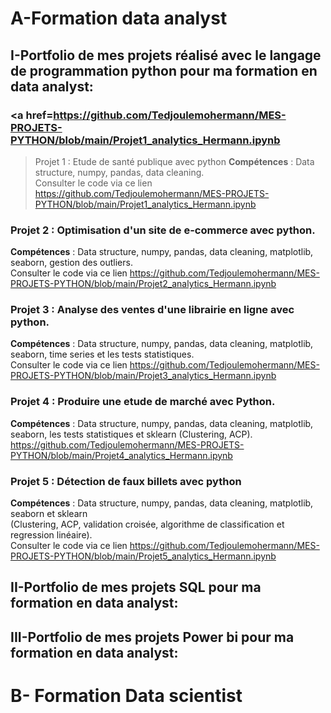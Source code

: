 # A-Formation data analyst 

## I-Portfolio de mes projets réalisé avec le langage de programmation python pour ma formation en data analyst:   
### <a href=https://github.com/Tedjoulemohermann/MES-PROJETS-PYTHON/blob/main/Projet1_analytics_Hermann.ipynb
>Projet 1 : Etude de santé publique avec python </a> 
<b>Compétences</b> : Data structure, numpy, pandas, data cleaning.     
Consulter le code via ce lien
https://github.com/Tedjoulemohermann/MES-PROJETS-PYTHON/blob/main/Projet1_analytics_Hermann.ipynb

### Projet 2 : Optimisation d'un site de e-commerce avec python.  
<b>Compétences</b>  : Data structure, numpy, pandas, data cleaning, matplotlib, seaborn, gestion des outliers.        
Consulter le code via ce lien
https://github.com/Tedjoulemohermann/MES-PROJETS-PYTHON/blob/main/Projet2_analytics_Hermann.ipynb

### Projet 3 : Analyse des ventes d'une librairie en ligne avec python.    
<b>Compétences</b> : Data structure, numpy, pandas, data cleaning, matplotlib, seaborn, time series et les tests statistiques.      
Consulter le code via ce lien
https://github.com/Tedjoulemohermann/MES-PROJETS-PYTHON/blob/main/Projet3_analytics_Hermann.ipynb

### Projet 4 : Produire une etude de marché avec Python.    
<b>Compétences</b>  : Data structure, numpy, pandas, data cleaning, matplotlib, seaborn, les tests statistiques et sklearn (Clustering, ACP).    
https://github.com/Tedjoulemohermann/MES-PROJETS-PYTHON/blob/main/Projet4_analytics_Hermann.ipynb

### Projet 5 : Détection de faux billets avec python  
<b>Compétences</b>  : Data structure, numpy, pandas, data cleaning, matplotlib, seaborn et sklearn   
(Clustering, ACP, validation croisée, algorithme de classification et regression linéaire).      
Consulter le code via ce lien
https://github.com/Tedjoulemohermann/MES-PROJETS-PYTHON/blob/main/Projet5_analytics_Hermann.ipynb

## II-Portfolio de mes projets  SQL pour ma formation en data analyst:
## III-Portfolio de mes projets Power bi pour ma formation en data analyst:
# B- Formation Data scientist

